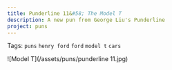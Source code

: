 ```yaml
---
title: Punderline 11&#58; The Model T
description: A new pun from George Liu's Punderline
project: puns
---
```

Tags: `puns` `henry ford` `ford` `model t` `cars`

![Model T](/assets/puns/punderline 11.jpg)
